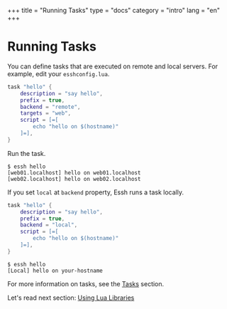 +++
title = "Running Tasks"
type = "docs"
category = "intro"
lang = "en"
+++

# Running Tasks

You can define tasks that are executed on remote and local servers.
For example, edit your `esshconfig.lua`.

~~~lua
task "hello" {
    description = "say hello",
    prefix = true,
    backend = "remote",
    targets = "web",
    script = [=[
        echo "hello on $(hostname)"
    ]=],
}
~~~

Run the task.

~~~
$ essh hello
[web01.localhost] hello on web01.localhost
[web02.localhost] hello on web02.localhost
~~~

If you set `local` at `backend` property, Essh runs a task locally.

~~~lua
task "hello" {
    description = "say hello",
    prefix = true,
    backend = "local",
    script = [=[
        echo "hello on $(hostname)"
    ]=],
}
~~~

~~~
$ essh hello
[Local] hello on your-hostname
~~~

For more information on tasks, see the [Tasks](/docs/en/tasks.html) section.

Let's read next section: [Using Lua Libraries](using-lua-libraries.html)
